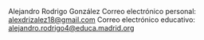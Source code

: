 Alejandro Rodrigo González
Correo electrónico personal: alexdrizalez18@gmail.com
Correo electrónico educativo: alejandro.rodrigo4@educa.madrid.org

